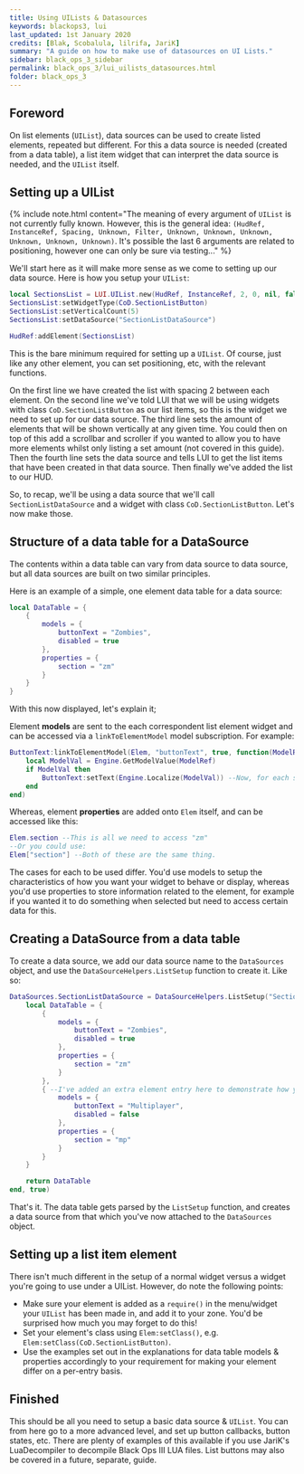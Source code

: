 ```yaml
---
title: Using UILists & Datasources
keywords: blackops3, lui
last_updated: 1st January 2020
credits: [Blak, Scobalula, lilrifa, JariK]
summary: "A guide on how to make use of datasources on UI Lists."
sidebar: black_ops_3_sidebar
permalink: black_ops_3/lui_uilists_datasources.html
folder: black_ops_3
---
```


## Foreword

On list elements (`UIList`), data sources can be used to create listed elements, repeated but different. For this a data source is needed (created from a data table), a list item widget that can interpret the data source is needed, and the `UIList` itself.


## Setting up a UIList

{% include note.html content="The meaning of every argument of `UIList` is not currently fully known. However, this is the general idea: `(HudRef, InstanceRef, Spacing, Unknown, Filter, Unknown, Unknown, Unknown, Unknown, Unknown, Unknown)`. It's possible the last 6 arguments are related to positioning, however one can only be sure via testing..." %}

We'll start here as it will make more sense as we come to setting up our data source. Here is how you setup your `UIList`:
```lua
local SectionsList = LUI.UIList.new(HudRef, InstanceRef, 2, 0, nil, false, false, 0, 0, false, false)
SectionsList:setWidgetType(CoD.SectionListButton)
SectionsList:setVerticalCount(5)
SectionsList:setDataSource("SectionListDataSource")

HudRef:addElement(SectionsList)
```
This is the bare minimum required for setting up a `UIList`. Of course, just like any other element, you can set positioning, etc, with the relevant functions.

On the first line we have created the list with spacing 2 between each element. On the second line we've told LUI that we will be using widgets with class `CoD.SectionListButton` as our list items, so this is the widget we need to set up for our data source. The third line sets the amount of elements that will be shown vertically at any given time. You could then on top of this add a scrollbar and scroller if you wanted to allow you to have more elements whilst only listing a set amount (not covered in this guide). Then the fourth line sets the data source and tells LUI to get the list items that have been created in that data source. Then finally we've added the list to our HUD.

So, to recap, we'll be using a data source that we'll call `SectionListDataSource` and a widget with class `CoD.SectionListButton`. Let's now make those.

## Structure of a data table for a DataSource

The contents within a data table can vary from data source to data source, but all data sources are built on two similar principles.

Here is an example of a simple, one element data table for a data source:
```lua
local DataTable = {
    {
        models = {
            buttonText = "Zombies",
            disabled = true
        },  
        properties = {
            section = "zm"
        }
    }
}
```

With this now displayed, let's explain it;

Element **models** are sent to the each correspondent list element widget and can be accessed via a `linkToElementModel` model subscription. For example:
```lua
ButtonText:linkToElementModel(Elem, "buttonText", true, function(ModelRef)
    local ModelVal = Engine.GetModelValue(ModelRef)
    if ModelVal then
        ButtonText:setText(Engine.Localize(ModelVal)) --Now, for each sub-table of DataTable sent to the data source, the model buttonText will be applied to the list element widget.
    end
end)
```

Whereas, element **properties** are added onto `Elem` itself, and can be accessed like this:
```lua
Elem.section --This is all we need to access "zm"
--Or you could use:
Elem["section"] --Both of these are the same thing.
```

The cases for each to be used differ. You'd use models to setup the characteristics of how you want your widget to behave or display, whereas you'd use properties to store information related to the element, for example if you wanted it to do something when selected but need to access certain data for this.

## Creating a DataSource from a data table

To create a data source, we add our data source name to the `DataSources` object, and use the `DataSourceHelpers.ListSetup` function to create it. Like so:
```lua
DataSources.SectionListDataSource = DataSourceHelpers.ListSetup("SectionListDataSource", function(arg0)
    local DataTable = {
        {
            models = {
                buttonText = "Zombies",
                disabled = true
            },  
            properties = {
                section = "zm"
            }
        },
        { --I've added an extra element entry here to demonstrate how you'd add another element to the data table.
            models = {
                buttonText = "Multiplayer",
                disabled = false
            },  
            properties = {
                section = "mp"
            }
        }
    }

    return DataTable
end, true)
```

That's it. The data table gets parsed by the `ListSetup` function, and creates a data source from that which you've now attached to the `DataSources` object.

## Setting up a list item element

There isn't much different in the setup of a normal widget versus a widget you're going to use under a UIList. However, do note the following points:
* Make sure your element is added as a `require()` in the menu/widget your `UIList` has been made in, and add it to your zone. You'd be surprised how much you may forget to do this!
* Set your element's class using `Elem:setClass()`, e.g. `Elem:setClass(CoD.SectionListButton)`.
* Use the examples set out in the explanations for data table models & properties accordingly to your requirement for making your element differ on a per-entry basis.

## Finished

This should be all you need to setup a basic data source & `UIList`. You can from here go to a more advanced level, and set up button callbacks, button states, etc. There are plenty of examples of this available if you use JariK's LuaDecompiler to decompile Black Ops III LUA files. List buttons may also be covered in a future, separate, guide.
